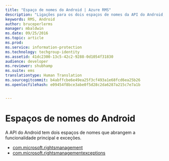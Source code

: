 ```yaml
---
title: "Espaço de nomes do Android | Azure RMS"
description: "Ligações para os dois espaços de nomes da API do Android, que abrangem a principal funcionalidade e exceções."
keywords: RMS, Android
author: bruceperlerms
manager: mbaldwin
ms.date: 09/25/2016
ms.topic: article
ms.prod: 
ms.service: information-protection
ms.technology: techgroup-identity
ms.assetid: 41dc2300-13c5-42c2-9288-0d1054f31830
audience: developer
ms.reviewer: shubhamp
ms.suite: ems
translationtype: Human Translation
ms.sourcegitcommit: b4abffcbe6e49ea25f3cf493a1e68fcd6ea25b26
ms.openlocfilehash: e09454f8bce3abe0f5d28c2da6287a215c7e7a1b


---
```



# Espaços de nomes do Android

A API do Android tem dois espaços de nomes que abrangem a funcionalidade principal e exceções.

- [com.microsoft.rightsmanagement](/information-protection/sdk/4.2/api/android/com.microsoft.rightsmanagement)
- [com.microsoft.rightsmanagementexceptions](/information-protection/sdk/4.2/api/android/com.microsoft.rightsmanagement.exceptions)





<!--HONumber=Oct16_HO1-->


